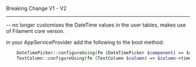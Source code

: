 Breaking Change V1 - V2
*****

-- no longer customises the DateTime values in the user tables, makes use of Filament core verson.

in your AppServiceProvider add the following to the boot method:
```php
    DateTimePicker::configureUsing(fn (DateTimePicker $component) => $component->timezone(config('app.user_timezone')));
    TextColumn::configureUsing(fn (TextColumn $column) => $column->timezone(config('app.user_timezone')));
```
